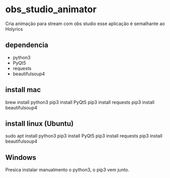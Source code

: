 # obs_studio_animator
Cria animação para stream com obs studio
esse aplicação é semalhante ao Holyrics


## dependencia 
* python3
* PyQt5
* requests
* beautifulsoup4

## install mac

brew install python3
pip3 install PyQt5
pip3 install requests
pip3 install beautifulsoup4


## install linux (Ubuntu)

sudo apt install python3
pip3 install PyQt5
pip3 install requests
pip3 install beautifulsoup4

## Windows
Presica instalar manualmento o python3, o pip3 vem junto.
